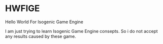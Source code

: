 # HWFIGE
Hello World For Isogenic Game Engine

I am just trying to learn Isogenic Game Engine consepts. So i do not accept any results caused by these game.
